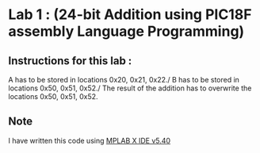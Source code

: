# Lab 1 : (24-bit Addition using PIC18F assembly Language Programming)

## Instructions for this lab :
A has to be stored in locations 0x20, 0x21, 0x22./
B has to be stored in locations 0x50, 0x51, 0x52./
The result of the addition has to overwrite the locations 0x50, 0x51, 0x52.

## Note
I have written this code using [MPLAB X IDE v5.40](https://www.microchip.com/mplab/mplab-x-ide)
